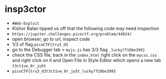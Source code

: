 
# insp3ctor

- `#Web-Exploit`
- Kishor Balan tipped us off that the following code may need inspection
- `https://jupiter.challenges.picoctf.org/problem/44924/`
- open browser, go to url, inspect code
- 1/3 of flag `picoCTF{tru3_d3`
- go to the Debugger tab > `myjs.js` has 3/3 flag `_lucky?f10be399}`
- check the CSS file,  back in the `index.html` right click on the `mycss.css` and right click on it and Open File in Style Editor which opens a new tab `t3ct1ve_0r_ju5t`
- `picoCTF{tru3_d3t3ct1ve_0r_ju5t_lucky?f10be399}`